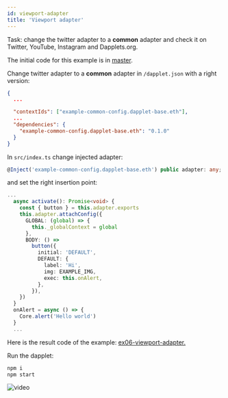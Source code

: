 ```yaml
---
id: viewport-adapter
title: 'Viewport adapter'
---
```


Task: change the twitter adapter to a **common** adapter and check it on Twitter, YouTube, Instagram and Dapplets.org.

The initial code for this example is in [master](https://github.com/dapplets/dapplet-template/tree/master).

Change twitter adapter to a **common** adapter in `/dapplet.json` with a right version:

```json
{
  ...

  "contextIds": ["example-common-config.dapplet-base.eth"],
  ...
  "dependencies": {
    "example-common-config.dapplet-base.eth": "0.1.0"
  }
}
```

In `src/index.ts` change injected adapter:

```ts
@Inject('example-common-config.dapplet-base.eth') public adapter: any;
```

and set the right insertion point:

```ts
...
  async activate(): Promise<void> {
    const { button } = this.adapter.exports
    this.adapter.attachConfig({
      GLOBAL: (global) => {
        this._globalContext = global
      },
      BODY: () =>
        button({
          initial: 'DEFAULT',
          DEFAULT: {
            label: 'Hi',
            img: EXAMPLE_IMG,
            exec: this.onAlert,
          },
        }),
    })
  }
  onAlert = async () => {
    Core.alert('Hello world')
  }
  ...
```

Here is the result code of the example: [ex06-viewport-adapter.](https://github.com/dapplets/dapplet-template/tree/ex06-viewport-adapter)

Run the dapplet:

```bash
npm i
npm start
```

![video](/video/ex_06.gif)
